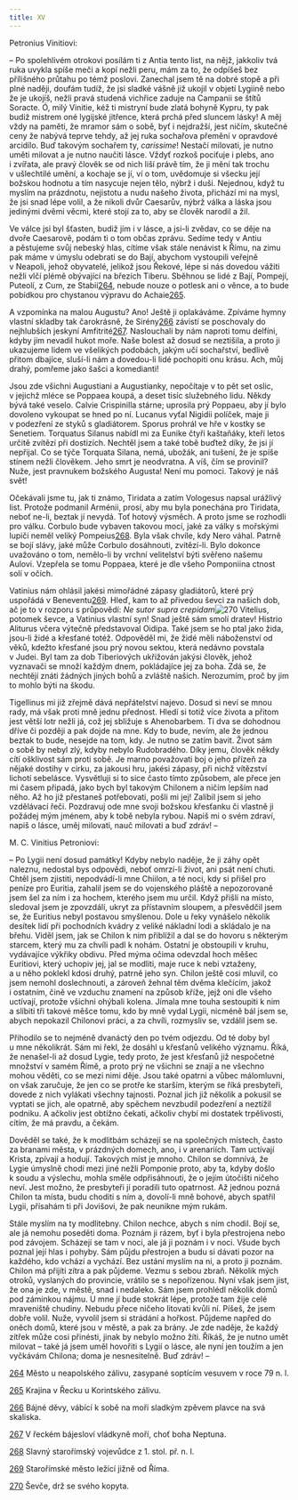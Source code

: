 ```yaml
---
title: XV
---
```


Petronius Vinitiovi:

– Po spolehlivém otrokovi posílám ti z Antia tento list, na nějž, jakkoliv tvá ruka uvykla spíše meči a kopí nežli peru, mám za to, že odpíšeš bez přílišného průtahu po témž poslovi. Zanechal jsem tě na dobré stopě a při plné naději, doufám tudíž, že jsi sladké vášně již ukojil v objetí Lygiině nebo že je ukojíš, nežli pravá studená vichřice zaduje na Campanii se štítů Soracte. Ó, milý Vinitie, kéž ti mistryní bude zlatá bohyně Kypru, ty pak budiž mistrem oné lygijské jitřence, která prchá před sluncem lásky! A měj vždy na paměti, že mramor sám o sobě, byť i nejdražší, jest ničím, skutečné ceny že nabývá teprve tehdy, až jej ruka sochařova přemění v opravdové arcidílo. Buď takovým sochařem ty, _carissime_! Nestačí milovati, je nutno uměti milovat a je nutno naučiti lásce. Vždyť rozkoš pociťuje i plebs, ano i zvířata, ale pravý člověk se od nich liší právě tím, že ji mění tak trochu v ušlechtilé umění, a kochaje se jí, ví o tom, uvědomuje si všecku její božskou hodnotu a tím nasycuje nejen tělo, nýbrž i duši. Nejednou, když tu myslím na prázdnotu, nejistotu a nudu našeho života, přichází mi na mysl, že jsi snad lépe volil, a že nikoli dvůr Caesarův, nýbrž válka a láska jsou jedinými dvěmi věcmi, které stojí za to, aby se člověk narodil a žil.

Ve válce jsi byl šťasten, budiž jím i v lásce, a jsi-li zvědav, co se děje na dvoře Caesarově, podám ti o tom občas zprávu. Sedíme tedy v Antiu a pěstujeme svůj nebeský hlas, cítíme však stále nenávist k Římu, na zimu pak máme v úmyslu odebrati se do Bají, abychom vystoupili veřejně v Neapoli, jehož obyvatelé, jelikož jsou Řekové, lépe si nás dovedou vážiti nežli vlčí plémě obývající na březích Tiberu. Sběhnou se lidé z Bají, Pompejí, Puteolí, z Cum, ze Stabií[264](#footnote-19288-264), nebude nouze o potlesk ani o věnce, a to bude pobídkou pro chystanou výpravu do Achaie[265](#footnote-19288-265).

A vzpomínka na malou Augustu? Ano! Ještě ji oplakáváme. Zpíváme hymny vlastní skladby tak čarokrásně, že Sirény[266](#footnote-19288-266) závistí se poschovaly do nejhlubších jeskyní Amfitrité[267](#footnote-19288-267). Naslouchali by nám naproti tomu delfíni, kdyby jim nevadil hukot moře. Naše bolest až dosud se neztišila, a proto ji ukazujeme lidem ve všelikých podobách, jakým učí sochařství, bedlivě přitom dbajíce, sluší-li nám a dovedou-li lidé pochopiti onu krásu. Ach, můj drahý, pomřeme jako šašci a komedianti!

Jsou zde všichni Augustiani a Augustianky, nepočítaje v to pět set oslic, v jejichž mléce se Poppaea koupá, a deset tisíc služebného lidu. Někdy bývá také veselo. Calvie Crispinilla stárne; uprosila prý Poppaeu, aby jí bylo dovoleno vykoupat se hned po ní. Lucanus vyťal Nigidii políček, maje ji v podezření ze styků s gladiátorem. Sporus prohrál ve hře v kostky se Senetiem. Torquatus Silanus nabídl mi za Eunike čtyři kaštaňáky, kteří letos určitě zvítězí při dostizích. Nechtěl jsem a také tobě buďtež díky, že jsi jí nepřijal. Co se týče Torquata Silana, nemá, ubožák, ani tušení, že je spíše stínem nežli člověkem. Jeho smrt je neodvratna. A víš, čím se provinil? Nuže, jest pravnukem božského Augusta! Není mu pomoci. Takový je náš svět!

Očekávali jsme tu, jak ti známo, Tiridata a zatím Vologesus napsal urážlivý list. Protože podmanil Arménii, prosí, aby mu byla ponechána pro Tiridata, neboť ne-li, beztak jí nevydá. Toť hotový výsměch. A proto jsme se rozhodli pro válku. Corbulo bude vybaven takovou mocí, jaké za války s mořskými lupiči neměl veliký Pompeius[268](#footnote-19288-268). Byla však chvíle, kdy Nero váhal. Patrně se bojí slávy, jaké může Corbulo dosáhnouti, zvítězí-li. Bylo dokonce uvažováno o tom, nemělo-li by vrchní velitelství býti svěřeno našemu Aulovi. Vzepřela se tomu Poppaea, které je dle všeho Pomponiina ctnost solí v očích.

Vatinius nám ohlásil jakési mimořádné zápasy gladiátorů, které prý uspořádá v Beneventu[269](#footnote-19288-269). Hleď, kam to až přivedou ševci za našich dob, ač je to v rozporu s průpovědí: _Ne sutor supra crepidam_![270](#footnote-19288-270) Vitelius, potomek ševce, a Vatinius vlastní syn! Snad ještě sám smolí dratev! Histrio Aliturus včera výtečně představoval Oidipa. Také jsem se ho ptal jako žida, jsou-li židé a křesťané totéž. Odpověděl mi, že židé měli náboženství od věků, kdežto křesťané jsou prý novou sektou, která nedávno povstala v Judei. Byl tam za dob Tiberiových ukřižován jakýsi člověk, jehož vyznavači se množí každým dnem, pokládajíce jej za boha. Zdá se, že nechtějí znáti žádných jiných bohů a zvláště našich. Nerozumím, proč by jim to mohlo býti na škodu.

Tigellinus mi již zřejmě dává nepřátelství najevo. Dosud si neví se mnou rady, má však proti mně jednu přednost. Hledí si totiž více života a přitom jest větší lotr nežli já, což jej sbližuje s Ahenobarbem. Ti dva se dohodnou dříve či později a pak dojde na mne. Kdy to bude, nevím, ale že jednou beztak to bude, nesejde na tom, kdy. Je nutno se zatím bavit. Život sám o sobě by nebyl zlý, kdyby nebylo Rudobradého. Díky jemu, člověk někdy cítí ošklivost sám proti sobě. Je marno považovati boj o jeho přízeň za nějaké dostihy v cirku, za jakousi hru, jakési zápasy, při nichž vítězství lichotí sebelásce. Vysvětluji si to sice často tímto způsobem, ale přece jen mi časem připadá, jako bych byl takovým Chilonem a ničím lepším nad něho. Až ho již přestaneš potřebovati, pošli mi jej! Zalíbil jsem si jeho vzdělávací řeči. Pozdravuj ode mne svoji božskou křesťanku či vlastně ji požádej mým jménem, aby k tobě nebyla rybou. Napiš mi o svém zdraví, napiš o lásce, uměj milovati, nauč milovati a buď zdráv! –

  

M. C. Vinitius Petroniovi:

– Po Lygii není dosud památky! Kdyby nebylo naděje, že ji záhy opět naleznu, nedostal bys odpovědi, neboť omrzí-li život, ani psát není chuti. Chtěl jsem zjistiti, nepodvádí-li mne Chiilon, a té noci, kdy si přišel pro peníze pro Euritia, zahalil jsem se do vojenského pláště a nepozorovaně jsem šel za ním i za hochem, kterého jsem mu určil. Když přišli na místo, sledoval jsem je zpovzdálí, ukryt za přístavním sloupem, a přesvědčil jsem se, že Euritius nebyl postavou smyšlenou. Dole u řeky vynášelo několik desítek lidí při pochodních kvádry z veliké nákladní lodi a skládalo je na břehu. Viděl jsem, jak se Chilon k nim přiblížil a dal se do hovoru s některým starcem, který mu za chvíli padl k nohám. Ostatní je obstoupili v kruhu, vydávajíce výkřiky obdivu. Před mýma očima odevzdal hoch měšec Euritiovi, který uchopiv jej, jal se modliti, maje ruce k nebi vztaženy, a u něho poklekl kdosi druhý, patrně jeho syn. Chilon ještě cosi mluvil, co jsem nemohl doslechnouti, a zároveň žehnal těm dvěma klečícím, jakož i ostatním, čině ve vzduchu znamení na způsob kříže, jejž oni dle všeho uctívají, protože všichni ohýbali kolena. Jímala mne touha sestoupiti k nim a slíbiti tři takové měšce tomu, kdo by mně vydal Lygii, nicméně bál jsem se, abych nepokazil Chilonovi práci, a za chvíli, rozmysliv se, vzdálil jsem se.

Přihodilo se to nejméně dvanáctý den po tvém odjezdu. Od té doby byl u mne několikrát. Sám mi řekl, že dosáhl u křesťanů velikého významu. Říká, že nenašel-li až dosud Lygie, tedy proto, že jest křesťanů již nespočetné množství v samém Římě, a proto prý ne všichni se znají a ne všechno mohou věděti, co se mezi nimi děje. Jsou také opatrni a vůbec málomluvni, on však zaručuje, že jen co se protře ke starším, kterým se říká presbyteři, dovede z nich vylákati všechny tajnosti. Poznal jich již několik a pokusil se vyptati se jich, ale opatrně, aby spěchem nevzbudil podezření a neztížil podniku. A ačkoliv jest obtížno čekati, ačkoliv chybí mi dostatek trpělivosti, cítím, že má pravdu, a čekám.

Dověděl se také, že k modlitbám scházejí se na společných místech, často za branami města, v prázdných domech, ano, i v arenariích. Tam uctívají Krista, zpívají a hodují. Takových míst je mnoho. Chilon se domnívá, že Lygie úmyslně chodí mezi jiné nežli Pomponie proto, aby ta, kdyby došlo k soudu a výslechu, mohla směle odpřisáhnouti, že o jejím útočišti ničeho neví. Jest možno, že presbyteři jí poradili tuto opatrnost. Až jednou pozná Chilon ta místa, budu choditi s ním a, dovolí-li mně bohové, abych spatřil Lygii, přísahám ti při Jovišovi, že pak neunikne mým rukám.

Stále myslím na ty modlitebny. Chilon nechce, abych s ním chodil. Bojí se, ale já nemohu poseděti doma. Poznám ji rázem, byť i byla přestrojena nebo pod závojem. Scházejí se tam v noci, ale já ji poznám i v noci. Všude bych poznal její hlas i pohyby. Sám půjdu přestrojen a budu si dávati pozor na každého, kdo vchází a vychází. Bez ustání myslím na ni, a proto ji poznám. Chilon má přijíti zítra a pak půjdeme. Vezmu s sebou zbraň. Několik mých otroků, vyslaných do provincie, vrátilo se s nepořízenou. Nyní však jsem jist, že ona je zde, v městě, snad i nedaleko. Sám jsem prohlédl několik domů pod záminkou nájmu. U mne jí bude stokrát lépe, protože tam žije celé mraveniště chudiny. Nebudu přece ničeho litovati kvůli ní. Píšeš, že jsem dobře volil. Nuže, vyvolil jsem si strádání a hořkost. Půjdeme napřed do oněch domů, které jsou v městě, a pak za brány. Je zde naděje, že každý zítřek může cosi přinésti, jinak by nebylo možno žíti. Říkáš, že je nutno umět milovat – také já jsem uměl hovořiti s Lygií o lásce, ale nyní jen toužím a jen vyčkávám Chilona; doma je nesnesitelně. Buď zdráv! –

[264](#footnote-19288-264-backlink) Město u neapolského zálivu, zasypané soptícím vesuvem v roce 79 n. l.

[265](#footnote-19288-265-backlink) Krajina v Řecku u Korintského zálivu.

[266](#footnote-19288-266-backlink) Bájné děvy, vábící k sobě na moři sladkým zpěvem plavce na svá skaliska.

[267](#footnote-19288-267-backlink) V řeckém bájesloví vládkyně moří, choť boha Neptuna.

[268](#footnote-19288-268-backlink) Slavný starořímský vojevůdce z 1. stol. př. n. l.

[269](#footnote-19288-269-backlink) Starořímské město ležící jižně od Říma.

[270](#footnote-19288-270-backlink) Ševče, drž se svého kopyta.
